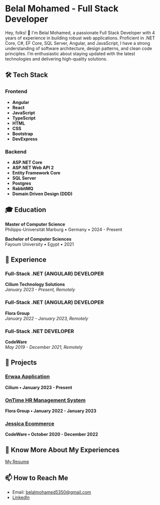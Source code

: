 # Belal Mohamed - Full Stack Developer

Hey, folks! 👋 I'm Belal Mohamed, a passionate Full Stack Developer with 4 years of experience in building robust web applications. Proficient in .NET Core, C#, EF Core, SQL Server, Angular, and JavaScript, I have a strong understanding of software architecture, design patterns, and clean code principles. I’m enthusiastic about staying updated with the latest technologies and delivering high-quality solutions.

## 🛠️ Tech Stack

### Frontend
- **Angular**
- **React**
- **JavaScript**
- **TypeScript**
- **HTML**
- **CSS**
- **Bootstrap**
- **DevExpress**

### Backend
- **ASP.NET Core**
- **ASP.NET Web API 2**
- **Entity Framework Core**
- **SQL Server**
- **Postgres**
- **RabbitMQ**
- **Domain Driven Design (DDD)**

## 🎓 Education
**Master of Computer Science**  
Philipps-Universität Marburg • Germany • 2024 - Present

**Bachelor of Computer Sciences**  
Fayoum University • Egypt • 2021

## 💼 Experience

### Full-Stack .NET (ANGULAR) DEVELOPER
**Cilium Technology Solutions**  
*January 2023 - Present, Remotely*

### Full-Stack .NET (ANGULAR) DEVELOPER
**Flora Group**  
*January 2022 - January 2023, Remotely*

### Full-Stack .NET DEVELOPER
**CodeWare**  
*May 2019 - December 2021, Remotely*

## 🚀 Projects

### [Erwaa Application](https://www.erwaa.me)
**Cilium • January 2023 - Present**

### [OnTime HR Management System](https://www.floratechnology.net/software-ontime/)
**Flora Group • January 2022 - January 2023**

### [Jessica Ecommerce](https://jessicaeg.com/)
**CodeWare • October 2020 - December 2022**

## 📄 Know More About My Experiences
[My Resume](https://drive.google.com/file/d/1PIg-N_v28UKglrp1OzinihyiGul8haqm/view?usp=sharing)

## 📫 How to Reach Me
- Email: [belalmohamed5350@gmail.com](mailto:belalmohamed5350@gmail.com)
- [LinkedIn](https://www.linkedin.com/in/belalmohamed535/)



